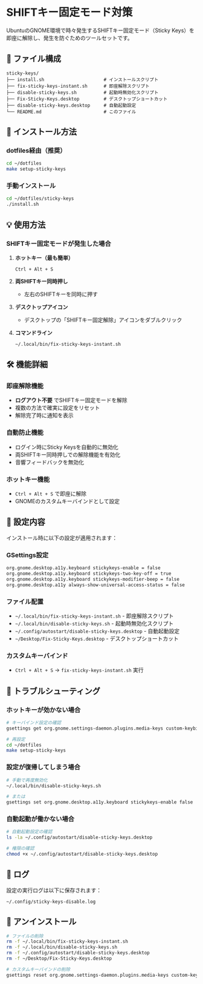 # SHIFTキー固定モード対策

UbuntuのGNOME環境で時々発生するSHIFTキー固定モード（Sticky Keys）を即座に解除し、発生を防ぐためのツールセットです。

## 📁 ファイル構成

```text
sticky-keys/
├── install.sh                      # インストールスクリプト
├── fix-sticky-keys-instant.sh      # 即座解除スクリプト
├── disable-sticky-keys.sh          # 起動時無効化スクリプト
├── Fix-Sticky-Keys.desktop         # デスクトップショートカット
├── disable-sticky-keys.desktop     # 自動起動設定
└── README.md                       # このファイル
```

## 🚀 インストール方法

### dotfiles経由（推奨）

```bash
cd ~/dotfiles
make setup-sticky-keys
```

### 手動インストール

```bash
cd ~/dotfiles/sticky-keys
./install.sh
```

## 💡 使用方法

### SHIFTキー固定モードが発生した場合

1. **ホットキー（最も簡単）**
   ```
   Ctrl + Alt + S
   ```

2. **両SHIFTキー同時押し**
   - 左右のSHIFTキーを同時に押す

3. **デスクトップアイコン**
   - デスクトップの「SHIFTキー固定解除」アイコンをダブルクリック

4. **コマンドライン**
   ```bash
   ~/.local/bin/fix-sticky-keys-instant.sh
   ```

## 🛠️ 機能詳細

### 即座解除機能
- **ログアウト不要** でSHIFTキー固定モードを解除
- 複数の方法で確実に設定をリセット
- 解除完了時に通知を表示

### 自動防止機能
- ログイン時にSticky Keysを自動的に無効化
- 両SHIFTキー同時押しでの解除機能を有効化
- 音響フィードバックを無効化

### ホットキー機能
- `Ctrl + Alt + S` で即座に解除
- GNOMEのカスタムキーバインドとして設定

## 🔧 設定内容

インストール時に以下の設定が適用されます：

### GSettings設定
```bash
org.gnome.desktop.a11y.keyboard stickykeys-enable = false
org.gnome.desktop.a11y.keyboard stickykeys-two-key-off = true
org.gnome.desktop.a11y.keyboard stickykeys-modifier-beep = false
org.gnome.desktop.a11y always-show-universal-access-status = false
```

### ファイル配置
- `~/.local/bin/fix-sticky-keys-instant.sh` - 即座解除スクリプト
- `~/.local/bin/disable-sticky-keys.sh` - 起動時無効化スクリプト
- `~/.config/autostart/disable-sticky-keys.desktop` - 自動起動設定
- `~/Desktop/Fix-Sticky-Keys.desktop` - デスクトップショートカット

### カスタムキーバインド
- `Ctrl + Alt + S` → `fix-sticky-keys-instant.sh` 実行

## 🐛 トラブルシューティング

### ホットキーが効かない場合
```bash
# キーバインド設定の確認
gsettings get org.gnome.settings-daemon.plugins.media-keys custom-keybindings

# 再設定
cd ~/dotfiles
make setup-sticky-keys
```

### 設定が復帰してしまう場合
```bash
# 手動で再度無効化
~/.local/bin/disable-sticky-keys.sh

# または
gsettings set org.gnome.desktop.a11y.keyboard stickykeys-enable false
```

### 自動起動が働かない場合
```bash
# 自動起動設定の確認
ls -la ~/.config/autostart/disable-sticky-keys.desktop

# 権限の確認
chmod +x ~/.config/autostart/disable-sticky-keys.desktop
```

## 📝 ログ

設定の実行ログは以下に保存されます：
```
~/.config/sticky-keys-disable.log
```

## 🔄 アンインストール

```bash
# ファイルの削除
rm -f ~/.local/bin/fix-sticky-keys-instant.sh
rm -f ~/.local/bin/disable-sticky-keys.sh
rm -f ~/.config/autostart/disable-sticky-keys.desktop
rm -f ~/Desktop/Fix-Sticky-Keys.desktop

# カスタムキーバインドの削除
gsettings reset org.gnome.settings-daemon.plugins.media-keys custom-keybindings
```
